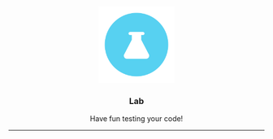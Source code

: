 <p align="center">
  <img alt="logo" src="doc/img/icon.png" height="150" />
  <h3 align="center">Lab</h3>
  <p align="center">Have fun testing your code!</p>
</p>

---


